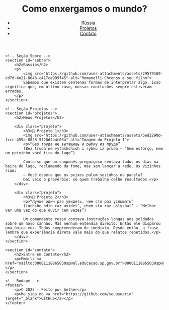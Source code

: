 <!DOCTYPE html>
<html lang="pt-BR">
<head>
    <meta charset="UTF-8">
    <meta name="viewport" content="width=device-width, initial-scale=1.0">
    <title>ρяєsαgıσ - ∂єıxє sυα мσє∂α</title>
    <link rel="stylesheet" href="style.css">
</head>
<body>
    <!-- Cabeçalho -->
    <header>
        <h1>Como enxergamos o mundo?</h1>
        <nav>
            <ul>
                <li><a href="#russia">Rússia</a></li>
                <li><a href="#projetos">Projetos</a></li>
                <li><a href="#contato">Contato</a></li>
            </ul>
        </nav>
    </header>

    <!-- Seção Sobre -->
    <section id="sobre">
        <h2>Rússia</h2>
        <p>
            <img src="https://github.com/user-attachments/assets/29579169-cd7d-4e21-8043-c417ce999f45" alt="Romanelli Chronos e seu filho">
            Sabemos que existem centenas formas de interpretar algo, isso significa que, em último caso, nossas conclusões sempre estiveram erradas.
        </p>
    </section>

    <!-- Seção Projetos -->
    <section id="projetos">
        <h2>Meus Projetos</h2>

        <div class="projeto">
            <h3>🔹 Projeto 1</h3>
            <img src="https://github.com/user-attachments/assets/5ed2290d-fccc-459a-8828-5f28d2e4c03a" alt="Imagem do Projeto 1">
            <p>“Без труда не вытащишь и рыбку из пруда”  
            (Bez truda ne vytashchish i rybku iz pruda – “Sem esforço, nem um peixinho você tira do lago”)

            Conta-se que um camponês preguiçoso sentava todos os dias na beira do lago, reclamando da fome, mas sem lançar a rede. Os vizinhos riam:
            — Você espera que os peixes pulem sozinhos na panela?
            Daí veio o provérbio: só quem trabalha colhe resultados.</p>
        </div>

        <div class="projeto">
            <h3>🔹 Projeto 2</h3>
            <p>“Лучше один раз увидеть, чем сто раз услышать”  
            (Luchshe odin raz uvidet’, chem sto raz uslyshat’ – “Melhor ver uma vez do que ouvir cem vezes”)

            Um comandante russo contava instruções longas aos soldados sobre um novo canhão. Mas nenhum entendia direito. Então ele disparou uma única vez. Todos compreenderam de imediato. Desde então, a frase lembra que experiência direta vale mais do que relatos repetidos.</p>
        </div>
    </section>

    <section id="contato">
        <h2>Entre em Contato</h2>
        <p>Email: <a href="mailto:00001118865030sp@al.educacao.sp.gov.br">00001118865030sp@al.educacao.sp.gov.br</a></p>
    </section>

    <!-- Rodapé -->
    <footer>
        <p>© 2025 - Feito por Aether</p>
        <p>Me siga no <a href="https://github.com/seuusuario" target="_blank">GitHub</a></p>
    </footer>
</body>
</html>
